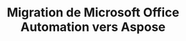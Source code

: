 ---
title: Migration de Microsoft Office Automation vers Aspose
type: docs
weight: 310
url: /androidjava/migration-from-microsoft-office-automation-to-aspose/
---